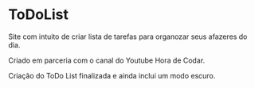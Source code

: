 # ToDoList
Site com intuito de criar lista de tarefas para organozar seus afazeres do dia.

Criado em parceria com o canal do Youtube Hora de Codar.

Criação do ToDo List finalizada e ainda inclui um modo escuro.
